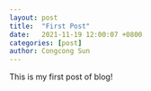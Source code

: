 ```yaml
---
layout: post
title:  "First Post"
date:   2021-11-19 12:00:07 +0800
categories: [post]
author: Congcong Sun
---
```

This is my first post of blog!
